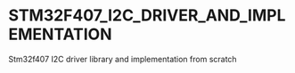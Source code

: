# STM32F407_I2C_DRIVER_AND_IMPLEMENTATION
Stm32f407 I2C driver library and implementation from scratch 
